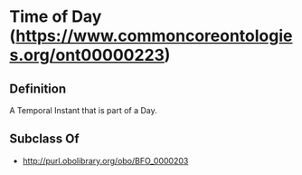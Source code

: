 # Time of Day (https://www.commoncoreontologies.org/ont00000223)

## Definition
A Temporal Instant that is part of a Day.

## Subclass Of
- http://purl.obolibrary.org/obo/BFO_0000203

